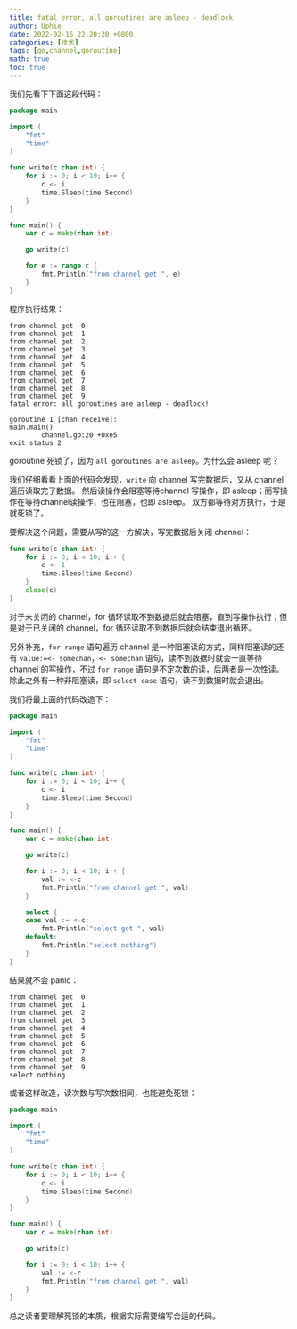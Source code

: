 ```yaml
---
title: fatal error, all goroutines are asleep - deadlock!
author: Uphie
date: 2022-02-16 22:20:20 +0800
categories: [技术]
tags: [go,channel,goroutine]
math: true
toc: true
---
```



我们先看下下面这段代码：
```go
package main

import (
	"fmt"
	"time"
)

func write(c chan int) {
	for i := 0; i < 10; i++ {
		c <- i
		time.Sleep(time.Second)
	}
}

func main() {
	var c = make(chan int)

	go write(c)

	for e := range c {
		fmt.Println("from channel get ", e)
	}
}
```

程序执行结果：
```console
from channel get  0
from channel get  1
from channel get  2
from channel get  3
from channel get  4
from channel get  5
from channel get  6
from channel get  7
from channel get  8
from channel get  9
fatal error: all goroutines are asleep - deadlock!

goroutine 1 [chan receive]:
main.main()
        channel.go:20 +0xe5
exit status 2
```

goroutine 死锁了，因为 `all goroutines are asleep`。为什么会 asleep 呢？


我们仔细看看上面的代码会发现，`write` 向 channel 写完数据后，又从 channel 遍历读取完了数据。
然后读操作会阻塞等待channel 写操作，即 asleep；而写操作在等待channel读操作，也在阻塞，也即 asleep。
双方都等待对方执行，于是就死锁了。

要解决这个问题，需要从写的这一方解决，写完数据后关闭 channel：
```go
func write(c chan int) {
	for i := 0; i < 10; i++ {
		c <- 1
		time.Sleep(time.Second)
	}
	close(c)
}
```

对于未关闭的 channel，for 循环读取不到数据后就会阻塞，直到写操作执行；但是对于已关闭的 channel，for 循环读取不到数据后就会结束退出循环。

另外补充，`for range` 语句遍历 channel 是一种阻塞读的方式，同样阻塞读的还有 `value:=<- somechan`，`<- somechan` 语句，读不到数据时就会一直等待 channel 的写操作，不过 `for range` 语句是不定次数的读，后两者是一次性读。
除此之外有一种非阻塞读，即 `select case` 语句，读不到数据时就会退出。

我们将最上面的代码改造下：
```go
package main

import (
	"fmt"
	"time"
)

func write(c chan int) {
	for i := 0; i < 10; i++ {
		c <- i
		time.Sleep(time.Second)
	}
}

func main() {
	var c = make(chan int)

	go write(c)

	for i := 0; i < 10; i++ {
		val := <-c
		fmt.Println("from channel get ", val)
	}

	select {
	case val := <-c:
		fmt.Println("select get ", val)
	default:
		fmt.Println("select nothing")
	}
}
```

结果就不会 panic：
```console
from channel get  0
from channel get  1
from channel get  2
from channel get  3
from channel get  4
from channel get  5
from channel get  6
from channel get  7
from channel get  8
from channel get  9
select nothing
```

或者这样改造，读次数与写次数相同，也能避免死锁：
```go
package main

import (
	"fmt"
	"time"
)

func write(c chan int) {
	for i := 0; i < 10; i++ {
		c <- i
		time.Sleep(time.Second)
	}
}

func main() {
	var c = make(chan int)

	go write(c)

	for i := 0; i < 10; i++ {
		val := <-c
		fmt.Println("from channel get ", val)
	}
}
```

总之读者要理解死锁的本质，根据实际需要编写合适的代码。